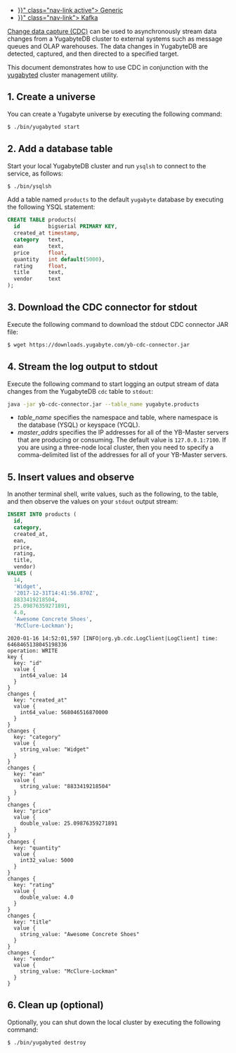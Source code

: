 <!--
---
title: Change Data Capture
headerTitle: Change Data Capture
linkTitle: Change Data Capture
description: Use a local YugabyteDB cluster to stream data changes to stdout using the Change Data Capture API.
beta: /latest/faq/general/#what-is-the-definition-of-the-beta-feature-tag
menu:
  v2.6:
    identifier: change-data-capture-1-cdc-generic
    parent: integrations
    weight: 610
isTocNested: true
showAsideToc: true
---
-->

<ul class="nav nav-tabs-alt nav-tabs-yb">
  <li >
    <a href="{{< relref "./cdc-generic.md" >}}" class="nav-link active">
      Generic
    </a>
  </li>
  <li >
    <a href="{{< relref "./cdc-kafka.md" >}}" class="nav-link">
      Kafka
    </a>
  </li>

</ul>

[Change data capture (CDC)](../../../architecture/docdb-replication/change-data-capture/) can be used to asynchronously stream data changes from a YugabyteDB cluster to external systems such as message queues and OLAP warehouses. The data changes in YugabyteDB are detected, captured, and then directed to a specified target.

This document demonstrates how to use CDC in conjunction with the [yugabyted](../../../reference/configuration/yugabyted) cluster management utility.

## 1. Create a universe

You can create a Yugabyte universe by executing the following command:

```sh
$ ./bin/yugabyted start
```

## 2. Add a database table

Start your local YugabyteDB cluster and run `ysqlsh` to connect to the service, as follows:

```sh
$ ./bin/ysqlsh
```

Add a table named `products` to the default `yugabyte` database by executing the following YSQL statement:

```sql
CREATE TABLE products(
  id         bigserial PRIMARY KEY,
  created_at timestamp,
  category   text,
  ean        text,
  price      float,
  quantity   int default(5000),
  rating     float,
  title      text,
  vendor     text
);
```

## 3. Download the CDC connector for stdout

Execute the following command to download the stdout CDC connector JAR file:

```sh
$ wget https://downloads.yugabyte.com/yb-cdc-connector.jar
```

## 4. Stream the log output to stdout

Execute the following command to start logging an output stream of data changes from the YugabyteDB `cdc` table to `stdout`:

```sh
java -jar yb-cdc-connector.jar --table_name yugabyte.products
```

- *table_name* specifies the namespace and table, where namespace is the database (YSQL) or keyspace (YCQL).
- *master_addrs* specifies the IP addresses for all of the YB-Master servers that are producing or consuming. The default value is `127.0.0.1:7100`. If you are using a three-node local cluster, then you need to specify a comma-delimited list of the addresses for all of your YB-Master servers.

## 5. Insert values and observe

In another terminal shell, write values, such as the following, to the table, and then observe the values on your `stdout` output stream:

```sql
INSERT INTO products (
  id,
  category,
  created_at,
  ean,
  price,
  rating,
  title,
  vendor)
VALUES (
  14,
  'Widget',
  '2017-12-31T14:41:56.870Z',
  8833419218504,
  25.09876359271891,
  4.0,
  'Awesome Concrete Shoes',
  'McClure-Lockman');
```

```output
2020-01-16 14:52:01,597 [INFO|org.yb.cdc.LogClient|LogClient] time: 6468465138045198336
operation: WRITE
key {
  key: "id"
  value {
    int64_value: 14
  }
}
changes {
  key: "created_at"
  value {
    int64_value: 568046516870000
  }
}
changes {
  key: "category"
  value {
    string_value: "Widget"
  }
}
changes {
  key: "ean"
  value {
    string_value: "8833419218504"
  }
}
changes {
  key: "price"
  value {
    double_value: 25.09876359271891
  }
}
changes {
  key: "quantity"
  value {
    int32_value: 5000
  }
}
changes {
  key: "rating"
  value {
    double_value: 4.0
  }
}
changes {
  key: "title"
  value {
    string_value: "Awesome Concrete Shoes"
  }
}
changes {
  key: "vendor"
  value {
    string_value: "McClure-Lockman"
  }
}
```

## 6. Clean up (optional)

Optionally, you can shut down the local cluster by executing the following command:

```sh
$ ./bin/yugabyted destroy
```
